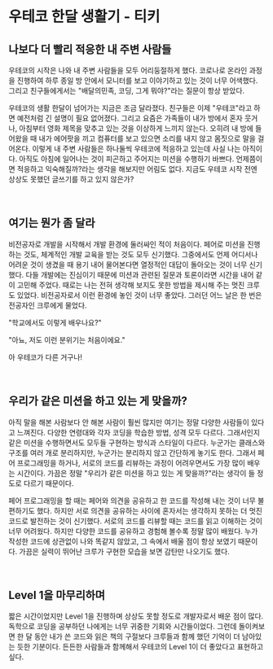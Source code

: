 # 우테코 한달 생활기 - 티키

## 나보다 더 빨리 적응한 내 주변 사람들

우테코의 시작은 나와 내 주변 사람들을 모두 어리둥절하게 했다. 
코로나로 온라인 과정을 진행하여 하루 종일 방 안에서 모니터를 보고 이야기하고 있는 것이 너무 어색했다. 
그리고 친구들에게서는 "배달의민족, 코딩, 그게 뭐야?"라는 질문이 항상 받았다. 

우테코의 생활 한달이 넘어가는 지금은 조금 달라졌다. 
친구들은 이제 "우테코"라고 하면 예전처럼 긴 설명이 필요 없어졌다. 
그리고 요즘은 가족들이 내가 방에서 혼자 웃거나, 아침부터 영화 제목을 맞추고 있는 것을 이상하게 느끼지 않는다. 
오히려 내 방에 들어왔을 때 내가 에어팟을 끼고 컴퓨터를 보고 있으면 소리를 내지 않고 몸짓으로 말을 걸어온다.
이렇게 내 주변 사람들은 하나둘씩 우테코에 적응하고 있는데 사실 나는 아직이다. 
아직도 아침에 일어나는 것이 피곤하고 주어지는 미션을 수행하기 바쁘다. 
언제쯤이면 적응하고 익숙해질까?라는 생각을 해보지만 어림도 없다. 지금도 우테코 시작 전엔 상상도 못했던 글쓰기를 하고 있지 않은가?

<br>

## 여기는 뭔가 좀 달라

비전공자로 개발을 시작해서 개발 환경에 둘러싸인 적이 처음이다. 
페어로 미션을 진행하는 것도, 체계적인 개발 교육을 받는 것도 모두 신기했다.
그중에서도 언제 어디서나 어려운 것이 생겼을 때 용기 내어 물어본다면 열정적인 대답이 돌아오는 것이 너무 신기했다.
다들 개발에는 진심이기 때문에 미션과 관련된 질문과 토론이라면 시간을 내어 같이 고민해 주었다. 
때로는 나는 전혀 생각해 보지도 못한 방법을 제시해 주는 멋진 크루도 있었다. 
비전공자로서 이런 환경에 놓인 것이 너무 좋았다. 
그러던 어느 날은 한 번은 전공자인 크루에게 물었다. 


"학교에서도 이렇게 배우나요?"


"아뇨, 저도 이런 분위기는 처음이에요."


아 우테코가 다른 거구나! 


<br>

## 우리가 같은 미션을 하고 있는 게 맞을까?

아직 말을 해본 사람보다 안 해본 사람이 훨씬 많지만 여기는 정말 다양한 사람들이 있다고 느껴진다.
다양한 연령대와 각자 코딩을 학습한 방법, 성격 모두 다르다. 
그래서인지 같은 미션을 수행하면서도 모두들 구현하는 방식과 스타일이 다르다.
누군가는 클래스와 구조를 여러 개로 분리하지만, 누군가는 분리하지 않고 간단하게 놓기도 한다.
그래서 페어 프로그래밍을 하거나, 서로의 코드를 리뷰하는 과정이 어려우면서도 가장 많이 배우는 시간이다.
가끔은 정말 "우리가 같은 미션을 하고 있는 게 맞을까?"라는 생각이 들 정도로 다르기 때문이다.


페어 프로그래밍을 할 때는 페어와 의견을 공유하고 한 코드를 작성해 내는 것이 너무 불편하기도 했다.
하지만 서로 의견을 공유하는 사이에 혼자서는 생각하지 못하는 더 멋진 코드로 발전하는 것이 신기했다.
서로의 코드를 리뷰할 때는 코드를 읽고 이해하는 것이 너무 어려웠다.
하지만 다양한 코드를 공유하고 경험해 볼수록 정말 많이 배웠다. 
누가 작성한 코드에 상관없이 나와 똑같지 않았고, 그 속에서 배울 점이 항상 보였기 때문이다.
가끔은 실력이 뛰어난 크루가 구현한 모습을 보면 감탄만 나오기도 했다.


<br>

## Level 1을 마무리하며

짧은 시간이었지만 Level 1을 진행하며 상상도 못할 정도로 개발자로서 배운 점이 많다. 
독학으로 코딩을 공부하던 나에게는 너무 귀중한 기회와 시간들이었다.
그런데 돌이켜보면 한 달 동안 내가 쓴 코드와 읽은 책의 구절보다 크루들과 함께 했던 기억이 더 남아있는 듯한 기분이다.
든든한 사람들과 함께해서 우테코의 Level 1이 더 좋았다고 표현하고 싶다.


